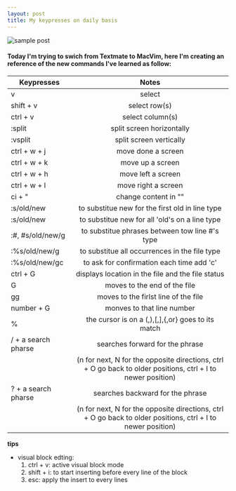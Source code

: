```yaml
---
layout: post
title: My keypresses on daily basis
---
```


![sample post]({{site.baseurl}}/images/vim-life.png)

#### Today I'm trying to swich from Textmate to MacVim, here I'm creating an reference of the new commands I've learned as follow:

| Keypresses           |Notes                       |
| -------------------- |:--------------------------:|
| v                    | select                     |
| shift + v            | select row(s)              |
| ctrl + v             | select column(s)           |
| :split               | split screen horizontally  |
| :vsplit              | split screen vertically    |
| ctrl + w + j         |move done a screen          |
| ctrl + w + k         |move up a screen            |
| ctrl + w + h         |move left a screen          |
| ctrl + w + l         |move right a screen         |
| ci + "               |change content in ""        |
| :s/old/new           |to substitue new for the first old in line type     |
| :s/old/new           |to substitue new for all 'old's on a line type      |
| :#, #s/old/new/g     |to substitue phrases between tow line #'s type      |
| :%s/old/new/g        |to substitue all occurrences in the file type       |
| :%s/old/new/gc       |to ask for confirmation each time add 'c'           |
| ctrl + G             |displays location in the file and the file status   |
| G                    |moves to the end of the file                        |
| gg                   |moves to the firlst line of the file                |
| number + G           |monves to that line number                          |
| %                    |the cursor is on a (,),[,],{,or} goes to its match  |
| / + a search pharse  |searches forward for the phrase                     |
|                      |(n for next, N for the opposite directions, ctrl + O go back to older positions, ctrl + I to newer position) |
| ? + a search pharse  |searches backward for the phrase                    |
|                      |(n for next, N for the opposite directions, ctrl + O go back to older positions, ctrl + I to newer position) |

**tips**

* visual block edting:
  1. ctrl + v: active visual block mode
  2. shift + i: to start inserting before every line of the block
  3. esc: apply the insert to every lines
